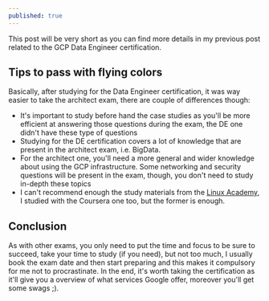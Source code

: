 ```yaml
---
published: true
---
```


This post will be very short as you can find more details in my previous post related to the GCP Data Engineer certification. 

## Tips to pass with flying colors
Basically, after studying for the Data Engineer certification, it was way easier to take the architect exam, there are couple of differences though: 

- It's important to study before hand the case studies as you'll be more efficient at answering those questions during the exam, the DE one didn't have these type of questions 
- Studying for the DE certification covers a lot of knowledge that are present in the architect exam, i.e. BigData. 
- For the architect one, you'll need a more general and wider knowledge about using the GCP infrastructure. Some networking and security questions will be present in the exam, though, you don't 
need to study in-depth these topics
- I can't recommend enough the study materials from the [Linux Academy](https://linuxacademy.com/course/google-cloud-certified-professional-cloud-architect/), I studied with the Coursera one too, but the former is enough. 

## Conclusion
As with other exams, you only need to put the time and focus to be sure to succeed, take your time to study (if you need), but not too much, I usually book the exam date and then start preparing and this 
makes it compulsory for me not to procrastinate. In the end, it's worth taking the certification as it'll give you a overview of what services Google offer, moreover you'll get some swags ;). 